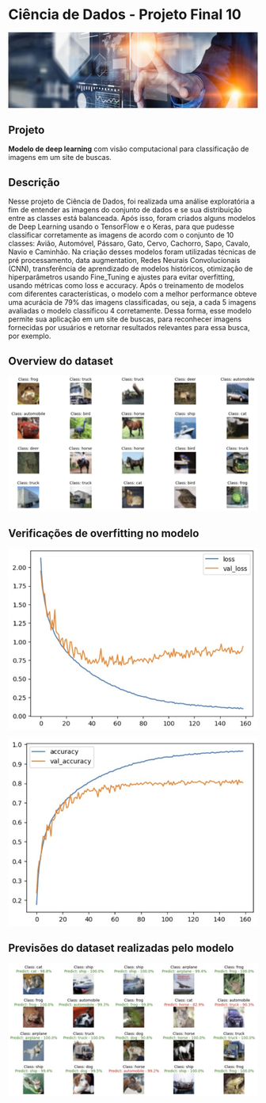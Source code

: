 # Ciência de Dados - Projeto Final 10

![Wallpaper](images/wallpaper.png)

## Projeto
**Modelo de deep learning** com visão computacional para classificação de imagens em um site de buscas.


## Descrição
Nesse projeto de Ciência de Dados, foi realizada uma análise exploratória a fim de entender as imagens do conjunto de dados e se sua distribuição entre as classes está balanceada. Após isso, foram criados alguns modelos de Deep Learning usando o TensorFlow e o Keras, para que pudesse classificar corretamente as imagens de acordo com o conjunto de 10 classes: Avião, Automóvel, Pássaro, Gato, Cervo, Cachorro, Sapo, Cavalo, Navio e Caminhão. Na criação desses modelos foram utilizadas técnicas de pré processamento, data augmentation, Redes Neurais Convolucionais (CNN), transferência de aprendizado de modelos históricos, otimização de hiperparâmetros usando Fine_Tuning e ajustes para evitar overfitting, usando métricas como loss e accuracy. Após o treinamento de modelos com diferentes características, o modelo com a melhor performance obteve uma acurácia de 79% das imagens classificadas, ou seja, a cada 5 imagens avaliadas o modelo classificou 4 corretamente. Dessa forma, esse modelo permite sua aplicação em um site de buscas, para reconhecer imagens fornecidas por usuários e retornar resultados relevantes para essa busca, por exemplo.


## Overview do dataset
![output_dataset](images/output_dataset.jpg)

## Verificações de overfitting no modelo
![output_overfitting_loss](images/output_overfitting_loss.jpg)

![output_overfitting_accuracy](images/output_overfitting_accuracy.jpg)

## Previsões do dataset realizadas pelo modelo
![output_predictions_dataset](images/output_predictions_dataset.jpg)